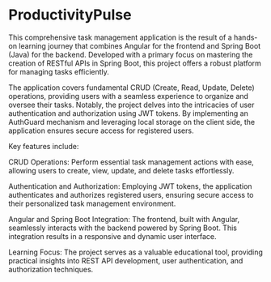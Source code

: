# ProductivityPulse
This comprehensive task management application is the result of a hands-on learning journey that combines Angular for the frontend and Spring Boot (Java) for the backend. Developed with a primary focus on mastering the creation of RESTful APIs in Spring Boot, this project offers a robust platform for managing tasks efficiently.

The application covers fundamental CRUD (Create, Read, Update, Delete) operations, providing users with a seamless experience to organize and oversee their tasks. Notably, the project delves into the intricacies of user authentication and authorization using JWT tokens. By implementing an AuthGuard mechanism and leveraging local storage on the client side, the application ensures secure access for registered users.

Key features include:

CRUD Operations: Perform essential task management actions with ease, allowing users to create, view, update, and delete tasks effortlessly.

Authentication and Authorization: Employing JWT tokens, the application authenticates and authorizes registered users, ensuring secure access to their personalized task management environment.

Angular and Spring Boot Integration: The frontend, built with Angular, seamlessly interacts with the backend powered by Spring Boot. This integration results in a responsive and dynamic user interface.

Learning Focus: The project serves as a valuable educational tool, providing practical insights into REST API development, user authentication, and authorization techniques.
